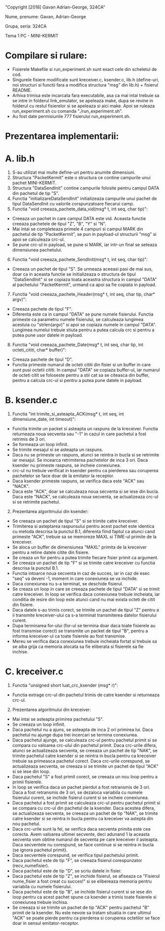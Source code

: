 "Copyright [2018] Gavan Adrian-George, 324CA"

Nume, prenume: Gavan, Adrian-George

Grupa, seria: 324CA

Tema 1 PC - MINI-KERMIT

Compilare si rulare:
====================

- Fisierele Makefile si run_experiment.sh sunt exact cele din scheletul de cod.
- Singurele fisiere modificate sunt kreceiver.c, ksender.c, lib.h (define-uri, noi structuri si
functii fara a modifica structura "msg" din lib.h) + fisierul README.
- Arhiva trimisa este incarcata fara executabile, asa ca mai intai trebuie sa se intre in folderul
link_emulator, se apeleaza make, dupa se revine in folderul cu restul fisierelor si se apeleaza
si aici make. Apoi se ruleaza run_experiment.sh cu comanda "./run_experiment.sh".
- Au fost date permisiunile 777 fisierului run_experiment.sh.

Prezentarea implementarii:
==========================

A. lib.h
========

1. S-au utilizat mai multe define-uri pentru anumite dimensiuni.
2. Structura "PacketKermit" este o structura ce contine campurile unui pachet MINI-KERMIT.
3. Structura "DataSendInit" contine campurile folosite pentru campul DATA din pachetul de tip "S".
4. Functia "initializareDataSendInit" initializeaza campurile unui pachet de tipul DataSendInit cu
valorile corspunzatoare fiecarui camp.
5. Functia "void creeaza_pachete_data_vid(msg* t, int seq, char tip)":
- Creeaza un pachet in care campul DATA este vid. Aceasta functie creeaza pachetele de tipul "Z",
"B", "Y" si "N".
- Mai intai se completeaza primele 4 campuri si campul MARK din pachetul de tip "PacketKermit",
se pun in payload-ul structurii "msg" si apoi se calculeaza crc-ul.
- Se pune crc-ul in payload, se pune si MARK, iar intr-un final se seteaza dimensiunea pachetului.
6. Functia "void creeaza_pachete_SendInit(msg* t, int seq, char tip)":
- Creeaza un pachet de tipul "S". Se urmeaza aceeasi pasi de mai sus, doar ca in aceasta functie
se initializeaza o structura de tipul "DataSendInit" si se copiaza toata aceastra structura in
campul "DATA" al pachetului "PacketKermit", urmand ca apoi sa fie copiata in payload.
7. Functia "void creeaza_pachete_Header(msg* t, int seq, char tip, char* argv)":
- Creeaza pachete de tipul "F".
- Diferenta este ca in campul "DATA" se pune numele fisierului. Functia primeste ca parametru
numele fisierului, se calculeaza lungimea acestuia cu "strlen(argv)" si apoi se copiaza numele
in campul "DATA". Lungimea numelui trebuie stiuta pentru a putea calcula crc si pentru a putea
pune usor datele in payload.
8. Functia "void creeaza_pachete_Date(msg* t, int seq, char tip, int octeti_cititi, char* buffer)":
- Creeaza pachete de tipul "D".
- Functia primeste numarul de octeti cititi din fisier si un buffer in care sunt pusi octetii
cititi. In campul "DATA" se copiaza buffer-ul, iar numarul de octeti citit se foloseste pentru
a stii cat sa se citeasca din buffer, pentru a calcula crc-ul si pentru a putea pune datele in
payload.

B. ksender.c
============

1. Functia "int trimite_si_asteapta_ACK(msg* t, int seq, int dimensiune_date, int timeout)":
- Functia trimite un packet si asteapta un raspuns de la kreceiver. Functia returneaza noua
secventa sau "-1" in cazul in care pachetul a fost retrimis de 3 ori.
- Se formeaza un loop infinit.
- Se trimite mesajul si se asteapta un raspuns.
- Daca nu se primeste un raspuns, atunci se reintra in bucla si se retrimite iar mesajul.
Se incearca retrimiterea pachetelor de inca 3 ori. Daca ksender nu primeste raspuns, se incheie
conexiunea.
- crc-ul nu trebuie verificat in ksender pentru ca pierderea sau coruperea pachetelor se face doar
de la emitator la receptor.
- Daca ksender primeste raspuns, se verifica daca este "ACK" sau "NACK".
- Daca este "ACK", doar se calculeaza noua secventa si se iese din bucla. Daca este "NACK", se
calculeaza noua secventa, se actualizeaza crc-ul si se retrimite pachetul.

2. Prezentarea algoritmului din ksender:
- Se creeaza un pachet de tipul "S" si se trimite catre kreceiver.
- Trimiterea si asteptarea raspunsului pentru acest pachet este identica cu metoda descrisa la
punctul B.1, diferenta fiind faptul ca atunci cand primeste "ACK", trebuie sa se memoreze MAXL si
TIME-ul primite de la kreceiver.
- Se aloca un buffer de dimensiunea "MAXL" primita de la kreceiver pentru a retine datele citite
din fisiere.
- Se creaza un for pentru a putea trimite fiecare fisier primit ca argument.
- Se creeaza un pachet de tip "F" si se trimite catre kreceiver cu functia descrisa la punctul B.1.
- Functia intoarce noua secventa in caz de succes, iar in caz de esec "seq" va deveni -1, moment in
care conexiunea se va inchide.
- Daca conexiunea nu s-a terminat, se deschide fisierul.
- Se creaza un loop in care se creeaza pachete de tipul "DATA" si se trimit catre kreceiver. In
loop se verifica daca conexiunea trebuie incheiata, iar conditia de iesire din loop este atunci
cand nu mai exista octeti de citit din fisiere.
- Daca datele s-au trimis corect, se trimite un pachet de tipul "Z" pentru a ii transmite
kreceiver-ului ca s-a terminat transmiterea datelor fisierului curent.
- Dupa terminarea for-ului (for-ul se termina doar daca toate fisierele au fost transmise corect)
se transmite un packet de tipul "B", pentru a informa kreceiver-ul ca toate fisierele au fost
transmise.
- Mereu se verifica daca conexiunea trebuie incheiata fortat si trebuie sa se aiba grija ca memoria
alocata sa fie eliberata si fisierele sa fie inchise.

C. kreceiver.c
==============

1. Functia "unsigned short luat_crc_ksender (msg* r)":
- Functia extrage crc-ul din pachetul trimis de catre ksender si returneaza crc-ul.

2. Prezentarea algoritmului din kreceiver:
- Mai intai se asteapta primirea pachetului "S".
- Se creeaza un loop infinit.
- Daca pachetul nu a ajuns, se asteapta de inca 2 ori primirea lui. Daca pachetul nu ajunge dupa
trei incercari se termina conexiunea.
- Daca pachetul ajunge, se calculeaza crc-ul pentru pachetul primit si se compara cu valoarea
crc-ului din pachetul primit. Daca crc-urile difera, atunci se actualizeaza secventa, se
creeaza un pachet de tip "NAK", se trimite pachetul catre ksender si se reintra in bucla pentru
ca kreceiver trebuie sa primeasca pachetul corect. Daca crc-urile corespund, se actualizeaza
secventa, se creeaza si se trimite un pachet de tipul "ACK" si se iese din loop.
- Daca pachetul "S" a fost primit corect, se creeaza un nou loop pentru a primii fisierele.
- In loop se verifica daca un pachet pierdut a fost retransmis de 3 ori. Daca a fost retransmis
de 3 ori, se dezaloca variabila cu numele fisierului curent, se inchide fisierul curent si se
incheie conexiunea.
- Daca pachetul a fost primit se calculeaza crc-ul pentru pachetul primit si se compara cu
crc-ul din pachetul de la ksender. Daca acestea difera, se actualizeaza secventa, se creeaza un
pachet de tip "NAK", se trimite catre ksender si se reintra in bucla pentru ca kreceiver va astepta
din nou pachetul.
- Daca crc-urile sunt la fel, se verifica daca secventa primita este cea corecta. Avem valoarea
ultimei secvente, deci adunand 1 la aceasta secventa vom obtine numarul de secventa pe care
kreceiver il asteapta. Daca secventele nu corespund, se face continue si se reintra in bucla (se
ignora pachetul primit).
- Daca secventele corespund, se verifica tipul pachetului primit.
- Daca pachetul este de tip "F", se creeaza fisierul corespunzator (recv_numefisier).
- Daca pachetul este de tip "D", se scriu datele in fisier.
- Daca pachetul este de tip "Z", se inchide fisierul, se afiseaza ca "Fisierul nume_fisier a fost
creat cu succes!" si se elibereaza memoria pentru variabila cu numele fisierului.
- Daca pachetul este de tip "B", se inchide fisierul curent si se iese din loop pentru ca acest
pachet spune ca ksender a trimis toate fisierele si conexiunea trebuie inchisa.
- Se creeaza si se trimite un pachet de tip "ACK" pentru pachetul "B" primit de la ksender.
Nu este nevoie sa tratam situatia in care ultimul "ACK" se poate pierde pentru ca pierderea si
coruperea octetilor se face doar in sensul emitator-receptor.

